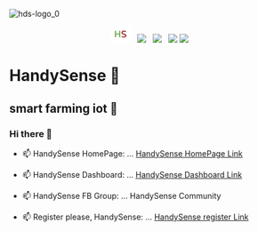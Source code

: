 ![hds-logo_0](https://user-images.githubusercontent.com/80938836/111749496-7605ef00-88c4-11eb-83ef-3570d2528be6.png)
<p align='center'>
<a href="https://web.facebook.com"><img height="30" src="https://github.com/HandySense/HandySense/blob/main/hds-logo.png"></a>&nbsp;&nbsp;
<a href="https://twitter.com/_waylonwalker"><img height="30" src="https://github.com/WaylonWalker/WaylonWalker/blob/main/icon/twitter.png?raw=true"></a>&nbsp;&nbsp;
<a href="https://instagram.com/_waylonwalker"><img height="30" src="https://github.com/WaylonWalker/WaylonWalker/blob/main/icon/instagram.jpg?raw=true"></a>&nbsp;&nbsp;
<a href="https://www.buymeacoffee.com/bBdtMQO"><img height="30" src="https://github.com/WaylonWalker/WaylonWalker/blob/main/icon/by-me-a-coffee.png?raw=true"></a>
<a href="https://www.linkedin.com/in/waylonwalker/"><img height="30" src="https://github.com/WaylonWalker/WaylonWalker/blob/main/icon/linkedin.png?raw=true"></a>
</p>

# HandySense 🌱
## smart farming iot 🔭
### Hi there 👋

- 📫 HandySense HomePage: ...
[HandySense HomePage Link](https://handysense.io/)

- 📫 HandySense Dashboard: ...
[HandySense Dashboard Link](https://auth.netpie.io/login)

- 📫 HandySense FB Group: ...
HandySense Community

- 📫 Register please, HandySense: ...
[HandySense register Link](https://docs.google.com/forms/d/1WQEYFI6RJbnz1_Ot7-2FIOY-nuysHOLtpn-XV4B5TMs/viewform?edit_requested=true)


<!--
**HandySense/HandySense** is a ✨ _special_ ✨ repository because its `README.md` (this file) appears on your GitHub profile.

Here are some ideas to get you started:

- 🔭 I’m currently working on ...
- 🌱 I’m currently learning ...
- 👯 I’m looking to collaborate on ...
- 🤔 I’m looking for help with ...
- 💬 Ask me about ...
- 📫 How to reach me: ...
- 😄 Pronouns: ...
- ⚡ Fun fact: ...
-->
